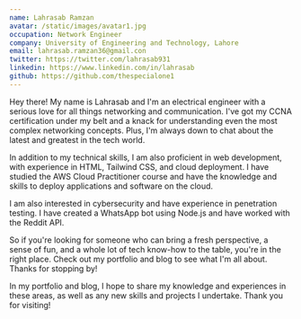 ```yaml
---
name: Lahrasab Ramzan
avatar: /static/images/avatar1.jpg
occupation: Network Engineer
company: University of Engineering and Technology, Lahore
email: lahrasab.ramzan36@gmail.con
twitter: https://twitter.com/lahrasab931
linkedin: https://www.linkedin.com/in/lahrasab
github: https://github.com/thespecialone1
---
```


Hey there! My name is Lahrasab and I'm an electrical engineer with a serious love for all things networking and communication. I've got my CCNA certification under my belt and a knack for understanding even the most complex networking concepts. Plus, I'm always down to chat about the latest and greatest in the tech world.

In addition to my technical skills, I am also proficient in web development, with experience in HTML, Tailwind CSS, and cloud deployment. I have studied the AWS Cloud Practitioner course and have the knowledge and skills to deploy applications and software on the cloud.

I am also interested in cybersecurity and have experience in penetration testing. I have created a WhatsApp bot using Node.js and have worked with the Reddit API.

So if you're looking for someone who can bring a fresh perspective, a sense of fun, and a whole lot of tech know-how to the table, you're in the right place. Check out my portfolio and blog to see what I'm all about. Thanks for stopping by!

In my portfolio and blog, I hope to share my knowledge and experiences in these areas, as well as any new skills and projects I undertake. Thank you for visiting!
